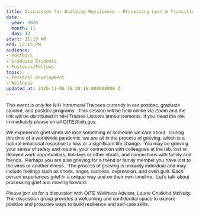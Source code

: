 ```yaml
---
title: Discussion for Building Resilience - Processing Loss & Transition
date:
  year: 2020
  month: 11
  day: 13
start: 11:15 AM
end: 12:15 PM
audience:
- Postbacs
- Graduate Students
- Postdocs/Fellows
topic:
- Personal Development
- Wellness
updated_at: 2020-11-06 18:20:16.000000000 Z
---
```

<span style="font-family: arial, helvetica, sans-serif; font-size:
10pt;">This event is only for NIH Intramural Trainees currently in our
postbac, graduate student, and postdoc programs.  This session will be
held online via Zoom and the link will be distributed in NIH Trainee
Listserv announcements. If you need the link immediately please email
OITE@nih.gov. </span>

<span style="font-family: arial, helvetica, sans-serif; font-size:
10pt;">We experience grief when we lose something or someone we care
about.  During this time of a worldwide pandemic, we are all in the
process of grieving, which is a natural emotional response to loss or a
significant life change.  You may be grieving your sense of safety and
routine, your connection with colleagues at the lab, lost or delayed
work opportunities, holidays or other rituals, and connections with
family and friends.  Perhaps you are also grieving for a friend or
family member you have lost to the virus or another illness.  The
process of grieving is uniquely individual and may include feelings such
as shock, anger, sadness, depression, and even guilt. Each person
experiences grief in a unique way and on their own timeline.  Let\'s
talk about processing grief and moving forward. </span>

<span style="font-family: arial, helvetica, sans-serif; font-size:
10pt;">Please join us for a discussion with OITE Wellness Advisor,
Laurie Chaikind McNulty. The discussion group provides a welcoming and
confidential space to explore positive and proactive ways to build
resilience and self-care skills.</span>

